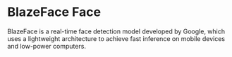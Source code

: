 # BlazeFace Face 
BlazeFace is a real-time face detection model developed by Google, which uses a lightweight architecture to achieve fast inference on mobile devices and low-power computers.
